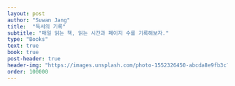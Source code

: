 ```yaml
---
layout: post
author: "Suwan Jang"
title:  "독서의 기록"
subtitle: "매일 읽는 책, 읽는 시간과 페이지 수를 기록해보자."
type: "Books"
text: true
book: true
post-header: true
header-img: "https://images.unsplash.com/photo-1552326450-abcda8e9fb3c?ixlib=rb-1.2.1&ixid=eyJhcHBfaWQiOjEyMDd9&auto=format&fit=crop&w=1534&q=80"
order: 100000
---
```

